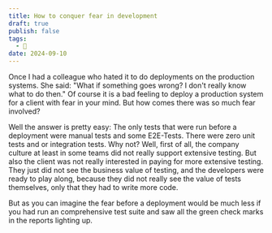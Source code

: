 ```yaml
---
title: How to conquer fear in development
draft: true
publish: false
tags:
  - 🌱
date: 2024-09-10
---
```

Once I had a colleague who hated it to do deployments on the production systems. She said: "What if something goes wrong? I don't really know what to do then." Of course it is a bad feeling to deploy a production system for a client with fear in your mind. But how comes there was so much fear involved?

Well the answer is pretty easy: The only tests that were run before a deployment were manual tests and some E2E-Tests. There were zero unit tests and or integration tests. Why not? Well, first of all, the company culture at least in some teams did not really support extensive testing. But also the client was not really interested in paying for more extensive testing. They just did not see the business value of testing, and the developers were ready to play along, because they did not really see the value of tests themselves, only that they had to write more code. 

But as you can imagine the fear before a deployment would be much less if you had run an comprehensive test suite and saw all the green check marks in the reports lighting up. 